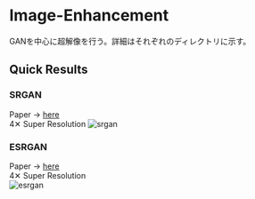 # Image-Enhancement
GANを中心に超解像を行う。詳細はそれぞれのディレクトリに示す。

## Quick Results
### SRGAN
Paper -> [here](https://arxiv.org/pdf/1609.04802.pdf)  
4✕ Super Resolution
![srgan](https://github.com/SerialLain3170/Image-Enhancement/blob/master/Image/srgan.png)

### ESRGAN
Paper -> [here](https://arxiv.org/pdf/1809.00219.pdf)  
4✕ Super Resolution  
![esrgan](https://github.com/SerialLain3170/Image-Enhancement/blob/master/Image/comparison.png)
